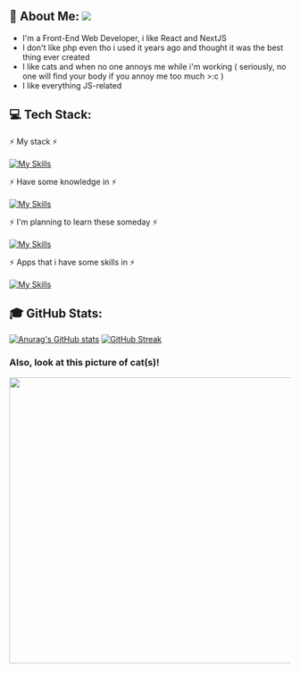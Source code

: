 ## 💫 About Me:  [![](https://visitcount.itsvg.in/api?id=rynn-lee&label=Views&color=6&icon=1&pretty=true)](https://visitcount.itsvg.in)
<ul>
<li>I'm a Front-End Web Developer, i like React and NextJS</li>
<li>I don't like php even tho i used it years ago and thought it was the best thing ever created</li>
<li>I like cats and when no one annoys me while i'm working ( seriously, no one will find your body if you annoy me too much >:c )</li>
<li>I like everything JS-related</li>
</ul>

## 💻 Tech Stack:
⚡ My stack ⚡<br><br>
[![My Skills](https://skillicons.dev/icons?i=vscode,nextjs,react,redux,sass,typescript,javascript,mongodb)](https://skillicons.dev)

⚡ Have some knowledge in ⚡<br><br>
[![My Skills](https://skillicons.dev/icons?i=nodejs,java,python,php,mysql)](https://skillicons.dev)

⚡ I'm planning to learn these someday ⚡ <br><br>
[![My Skills](https://skillicons.dev/icons?i=graphql,expressjs,electron)](https://skillicons.dev)

⚡ Apps that i have some skills in ⚡ <br><br>
[![My Skills](https://skillicons.dev/icons?i=photoshop,blender,androidstudio)](https://skillicons.dev)

## 🎓 GitHub Stats:
[![Anurag's GitHub stats](https://github-readme-stats.vercel.app/api?username=Rynn-Lee&theme=radical)](https://github.com/anuraghazra/github-readme-stats)
[![GitHub Streak](https://streak-stats.demolab.com?user=Rynn-Lee&theme=dark&hide_border=true&border_radius=5&date_format=j%20M%5B%20Y%5D&background=45%2C560683%2C002E57&currStreakNum=EBEBEB)](https://git.io/streak-stats)<br/>

### Also, look at this picture of cat(s)!
<img src="https://cataas.com/cat/says/%20" height="512"/>

